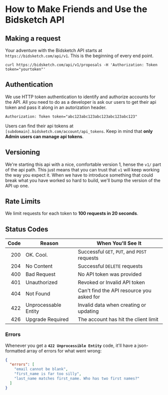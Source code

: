 How to Make Friends and Use the Bidsketch API
=============

## Making a request

Your adventure with the Bidsketch API starts at `https://bidsketch.com/api/v1`. This is the beginning of every end point. 

```
curl https://bidsketch.com/api/v1/proposals -H 'Authorization: Token token="yourtoken"'
```

## Authentication

We use HTTP token authentication to identify and authorize accounts for the API. All you need to do as a developer is ask our users to get their api token and pass it along in an autorization header.

```
Authorization: Token token="abc123abc123abc123abc123abc123"
```

Users can find their api tokens at `[subdomain].bidsketch.com/account/api_tokens`. Keep in mind that **only Admin users can manage api tokens**.

## Versioning

We're starting this api with a nice, comfortable version 1, hense the `v1/` part of the api path. This just means that you can trust that `v1` will keep working the way you expect it. When we have to introduce something that could break what you have worked so hard to build, we'll bump the version of the API up one.

## Rate Limits

We limit requests for each token to **100 requests in 20 seconds**.

## Status Codes

| Code | Reason | When You'll See It |
| ----:| ------ | ------------------ |
| 200  | OK. Cool. | Successful `GET`, `PUT`, and `POST` requests |
| 204  | No Content | Successful `DELETE` requests |
| 400  | Bad Request | No API token was provided |
| 401  | Unauthorized | Revoked or Invalid API token |
| 404  | Not Found | Can't find the API resource you asked for |
| 422  | Unprocessable Entity | Invalid data when creating or updating |
| 426  | Upgrade Required | The account has hit the client limit |

### Errors

Whenever you get a **`422 Unprocessible Entity`** code, it'll have a json-formatted array of errors for what went wrong:

```json
{
  "errors": [
    "email cannot be blank",
    "first_name is far too silly",
    "last_name matches first_name. Who has two first names?"
  ]
}
```

